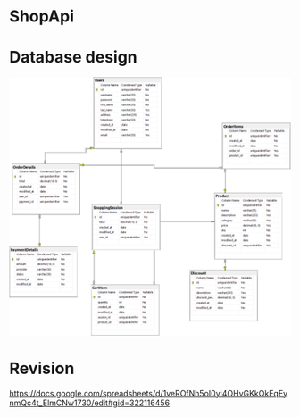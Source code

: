 # ShopApi

# Database design

![image](ShopServerSolution/ShopServer/Assets/DatabaseDiagramDatatypeandNullable.png)

# Revision
https://docs.google.com/spreadsheets/d/1veROfNh5oI0yi4OHvGKkOkEqEynmQc4t_ElmCNw1730/edit#gid=322116456
